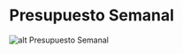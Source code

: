 # Presupuesto Semanal

![alt Presupuesto Semanal](https://subefotos.com/ver/?0fb26853df1061e7fe17c80bb463f526o.png)
